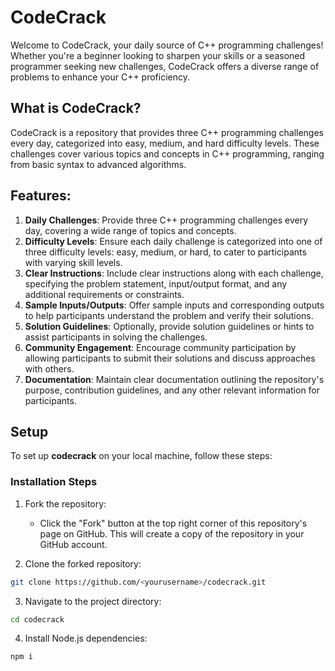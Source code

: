 # CodeCrack

Welcome to CodeCrack, your daily source of C++ programming challenges! Whether you're a beginner looking to sharpen your skills or a seasoned programmer seeking new challenges, CodeCrack offers a diverse range of problems to enhance your C++ proficiency.

## What is CodeCrack?

CodeCrack is a repository that provides three C++ programming challenges every day, categorized into easy, medium, and hard difficulty levels. These challenges cover various topics and concepts in C++ programming, ranging from basic syntax to advanced algorithms.

## Features:
1. **Daily Challenges**: Provide three C++ programming challenges every day, covering a wide range of topics and concepts.
2. **Difficulty Levels**: Ensure each daily challenge is categorized into one of three difficulty levels: easy, medium, or hard, to cater to participants with varying skill levels.
3. **Clear Instructions**: Include clear instructions along with each challenge, specifying the problem statement, input/output format, and any additional requirements or constraints.
4. **Sample Inputs/Outputs**: Offer sample inputs and corresponding outputs to help participants understand the problem and verify their solutions.
5. **Solution Guidelines**: Optionally, provide solution guidelines or hints to assist participants in solving the challenges.
6. **Community Engagement**: Encourage community participation by allowing participants to submit their solutions and discuss approaches with others.
7. **Documentation**: Maintain clear documentation outlining the repository's purpose, contribution guidelines, and any other relevant information for participants.

## Setup

To set up **codecrack** on your local machine, follow these steps:

### Installation Steps

1. Fork the repository:
   - Click the "Fork" button at the top right corner of this repository's page on GitHub. This will create a copy of the repository in your GitHub account.

2. Clone the forked repository:

```bash
git clone https://github.com/<yourusername>/codecrack.git
```

3. Navigate to the project directory:
```bash
cd codecrack
```

4. Install Node.js dependencies:
```bash
npm i
```
